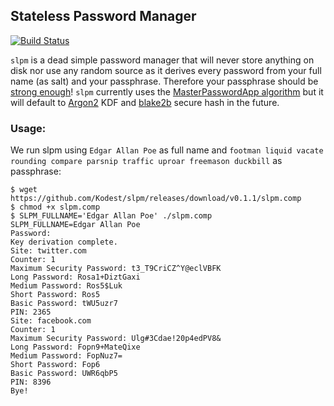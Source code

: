 ## Stateless Password Manager

[![Build Status](https://travis-ci.org/Kodest/slpm.svg?branch=master)](https://travis-ci.org/Kodest/slpm)

`slpm` is a dead simple password manager that will never store anything on disk
nor use any random source as it derives every password from your full name (as
salt) and your passphrase. Therefore your passphrase should be [strong
enough][diceware]! `slpm` currently uses the [MasterPasswordApp
algorithm][mpwalgo] but it will default to [Argon2][] KDF and [blake2b][] secure
hash in the future.

[diceware]: http://world.std.com/~reinhold/diceware.html
[mpwalgo]: http://masterpasswordapp.com/algorithm.html
[Argon2]: https://github.com/p-h-c/phc-winner-argon2
[blake2b]: https://blake2.net/

### Usage:

We run slpm using `Edgar Allan Poe` as full name and `footman liquid vacate
rounding compare parsnip traffic uproar freemason duckbill` as passphrase:

```
$ wget https://github.com/Kodest/slpm/releases/download/v0.1.1/slpm.comp
$ chmod +x slpm.comp
$ SLPM_FULLNAME='Edgar Allan Poe' ./slpm.comp 
SLPM_FULLNAME=Edgar Allan Poe
Password: 
Key derivation complete.
Site: twitter.com
Counter: 1
Maximum Security Password: t3_T9CriCZ^Y@eclVBFK
Long Password: Rosa1+DiztGaxi
Medium Password: Ros5$Luk
Short Password: Ros5
Basic Password: tWU5uzr7
PIN: 2365
Site: facebook.com
Counter: 1
Maximum Security Password: Ulg#3Cdae!20p4edPV8&
Long Password: Fopn9+MateQixe
Medium Password: FopNuz7=
Short Password: Fop6
Basic Password: UWR6qbP5
PIN: 8396
Bye!    
```
